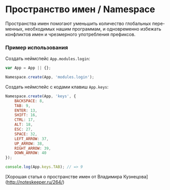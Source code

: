 # Пространство имен / Namespace

Пространства имен помогают уменьшить количество глобальных пере-менных, необходимых нашим программам, и одновременно избежать конфликтов имен и чрезмерного употребления префиксов.

### Пример использования

Создать неймспейс `App.modules.login`:

```js
var App = App || {};

Namespace.create(App, 'modules.login');
```

Создать неймспейс с кодами клавиш `App.keys`:

```js
Namespace.create(App, 'keys', {
    BACKSPACE: 8,
    TAB: 9,
    ENTER: 13,
    SHIFT: 16,
    CTRL: 17,
    ALT: 18,
    ESC: 27,
    SPACE: 32,
    LEFT_ARROW: 37,
    UP_ARROW: 38,
    RIGHT_ARROW: 39,
    DOWN_ARROW: 40
});

console.log(App.keys.TAB); // => 9
```

[Хорошая статья о пространстве имен от Владимира Кузнецова] (http://noteskeeper.ru/264/)